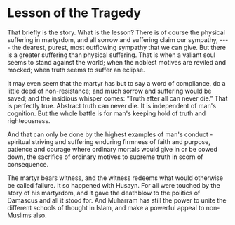 Lesson of the Tragedy
=====================

That briefly is the story. What is the lesson? There is of course the
physical suffering in martyrdom, and all sorrow and suffering claim our
sympathy, ---- the dearest, purest, most outflowing sympathy that we can
give. But there is a greater suffering than physical suffering. That is
when a valiant soul seems to stand against the world; when the noblest
motives are reviled and mocked; when truth seems to suffer an eclipse.

It may even seem that the martyr has but to say a word of compliance, do
a little deed of non-resistance; and much sorrow and suffering would be
saved; and the insidious whisper comes: “Truth after all can never die.”
That is perfectly true. Abstract truth can never die. It is independent
of man's cognition. But the whole battle is for man's keeping hold of
truth and righteousness.

And that can only be done by the highest examples of man's conduct -
spiritual striving and suffering enduring firmness of faith and purpose,
patience and courage where ordinary mortals would give in or be cowed
down, the sacrifice of ordinary motives to supreme truth in scorn of
consequence.

The martyr bears witness, and the witness redeems what would otherwise
be called failure. It so happened with Husayn. For all were touched by
the story of his martyrdom, and it gave the deathblow to the politics of
Damascus and all it stood for. And Muharram has still the power to unite
the different schools of thought in Islam, and make a powerful appeal to
non-Muslims also.


